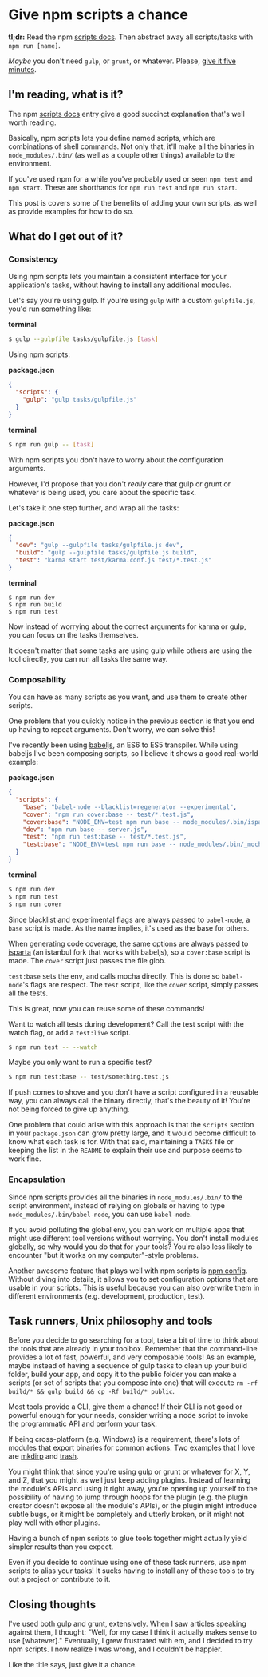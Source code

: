 # Give npm scripts a chance

**tl;dr:** Read the npm [scripts docs](https://docs.npmjs.com/cli/run-script). Then abstract away all scripts/tasks with `npm run [name]`.

*Maybe* you don't need `gulp`, or `grunt`, or whatever. Please, [give it five minutes](https://signalvnoise.com/posts/3124-give-it-five-minutes).


## I'm reading, what is it?

The npm  [scripts docs](https://docs.npmjs.com/cli/run-script) entry give a good succinct explanation that's well worth reading.

Basically, npm scripts lets you define named scripts, which are combinations of shell commands. Not only that, it'll make all the binaries in `node_modules/.bin/` (as well as a couple other things) available to the environment.

If you've used npm for a while you've probably used or seen `npm test` and `npm start`. These are shorthands for `npm run test` and `npm run start`.

This post is covers some of the benefits of adding your own scripts, as well as provide examples for how to do so.


## What do I get out of it?

### Consistency

Using npm scripts lets you maintain a consistent interface for your application's tasks, without having to install any additional modules.

Let's say you're using gulp. If you're using `gulp` with a custom `gulpfile.js`, you'd run something like:

**terminal**

```sh
$ gulp --gulpfile tasks/gulpfile.js [task]
```

Using npm scripts:

**package.json**

```json
{
  "scripts": {
    "gulp": "gulp tasks/gulpfile.js"
  }
}
```

**terminal**

```sh
$ npm run gulp -- [task]
```

With npm scripts you don't have to worry about the configuration arguments.

However, I'd propose that you don't *really* care that gulp or grunt or whatever is being used, you care about the specific task.

Let's take it one step further, and wrap all the tasks:

**package.json**

```json
{
  "dev": "gulp --gulpfile tasks/gulpfile.js dev",
  "build": "gulp --gulpfile tasks/gulpfile.js build",
  "test": "karma start test/karma.conf.js test/*.test.js"
}
```

**terminal**

```
$ npm run dev
$ npm run build
$ npm run test
```

Now instead of worrying about the correct arguments for karma or gulp, you can focus on the tasks themselves.

It doesn't matter that some tasks are using gulp while others are using the tool directly, you can run all tasks the same way.

### Composability

You can have as many scripts as you want, and use them to create other scripts.

One problem that you quickly notice in the previous section is that you end up having to repeat arguments. Don't worry, we can solve this!

I've recently been using [babeljs](http://babeljs.io/), an ES6 to ES5 transpiler. While using babeljs I've been composing scripts, so I believe it shows a good real-world example:

**package.json**

```json
{
  "scripts": {
    "base": "babel-node --blacklist=regenerator --experimental",
    "cover": "npm run cover:base -- test/*.test.js",
    "cover:base": "NODE_ENV=test npm run base -- node_modules/.bin/isparta cover --report html node_modules/.bin/_mocha -- --reporter dot",
    "dev": "npm run base -- server.js",
    "test": "npm run test:base -- test/*.test.js",
    "test:base": "NODE_ENV=test npm run base -- node_modules/.bin/_mocha"
  }
}
```

**terminal**

```sh
$ npm run dev
$ npm run test
$ npm run cover
```

Since blacklist and experimental flags are always passed to `babel-node`, a `base` script is made. As the name implies, it's used as the base for others.

When generating code coverage, the same options are always passed to [isparta](https://github.com/douglasduteil/isparta) (an istanbul fork that works with babeljs), so a `cover:base` script is made. The `cover` script just passes the file glob.

`test:base` sets the env, and calls mocha directly. This is done so `babel-node`'s flags are respect. The `test` script, like the `cover` script, simply passes all the tests.

This is great, now you can reuse some of these commands!

Want to watch all tests during development? Call the test script with the watch flag, or add a `test:live` script.

```sh
$ npm run test -- --watch
```

Maybe you only want to run a specific test?

```sh
$ npm run test:base -- test/something.test.js
```

If push comes to shove and you don't have a script configured in a reusable way, you can always call the binary directly, that's the beauty of it! You're not being forced to give up anything.

One problem that could arise with this approach is that the `scripts` section in your `package.json` can grow pretty large, and it would become difficult to know what each task is for. With that said, maintaining a `TASKS` file or keeping the list in the `README` to explain their use and purpose seems to work fine.

### Encapsulation

Since npm scripts provides all the binaries in `node_modules/.bin/` to the script environment, instead of relying on globals or having to type `node_modules/.bin/babel-node`, you can use `babel-node`.

If you avoid polluting the global env, you can work on multiple apps that might use different tool versions without worrying. You don't install modules globally, so why would you do that for your tools? You're also less likely to encounter "but it works on my computer"-style problems.

Another awesome feature that plays well with npm scripts is [npm config](https://docs.npmjs.com/cli/config). Without diving into details, it allows you to set configuration options that are usable in your scripts. This is useful because you can also overwrite them in different environments (e.g. development, production, test).


## Task runners, Unix philosophy and tools

Before you decide to go searching for a tool, take a bit of time to think about the tools that are already in your toolbox. Remember that the command-line provides a lot of fast, powerful, and very composable tools! As an example, maybe instead of having a sequence of gulp tasks to clean up your build folder, build your app, and copy it to the public folder you can make a scripts (or set of scripts that you compose into one) that will execute `rm -rf build/* && gulp build && cp -Rf build/* public`.

Most tools provide a CLI, give them a chance! If their CLI is not good or powerful enough for your needs, consider writing a node script to invoke the programmatic API and perform your task.

If being cross-platform (e.g. Windows) is a requirement, there's lots of modules that export binaries for common actions. Two examples that I love are [mkdirp](https://github.com/substack/node-mkdirp) and [trash](https://github.com/sindresorhus/trash).

You might think that since you're using gulp or grunt or whatever for X, Y, and Z, that you might as well just keep adding plugins. Instead of learning the module's APIs and using it right away, you're opening up yourself to the possibility of having to jump through hoops for the plugin (e.g. the plugin creator doesn't expose all the module's APIs), or the plugin might introduce subtle bugs, or it might be completely and utterly broken, or it might not play well with other plugins.

Having a bunch of npm scripts to glue tools together might actually yield simpler results than you expect.

Even if you decide to continue using one of these task runners, use npm scripts to alias your tasks! It sucks having to install any of these tools to try out a project or contribute to it.


## Closing thoughts

I've used both gulp and grunt, extensively. When I saw articles speaking against them, I thought: "Well, for my case I think it actually makes sense to use [whatever]." Eventually, I grew frustrated with em, and I decided to try npm scripts. I now realize I was wrong, and I couldn't be happier.

Like the title says, just give it a chance.
